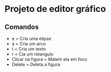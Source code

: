 # Projeto de editor gráfico 

## Comandos

  * e = Cria uma elipse
  * a = Cria um arco
  * t = Cria um texto
  * r = Cia um retangulo
  * Clicar na figura = Matem ela em foco
  * Delete = Deleta a figura
 
